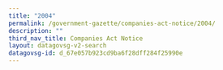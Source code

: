 ```yaml
---
title: "2004"
permalink: /government-gazette/companies-act-notice/2004/
description: ""
third_nav_title: Companies Act Notice
layout: datagovsg-v2-search
datagovsg-id: d_67e057b923cd9ba6f28dff284f25990e
---
```

